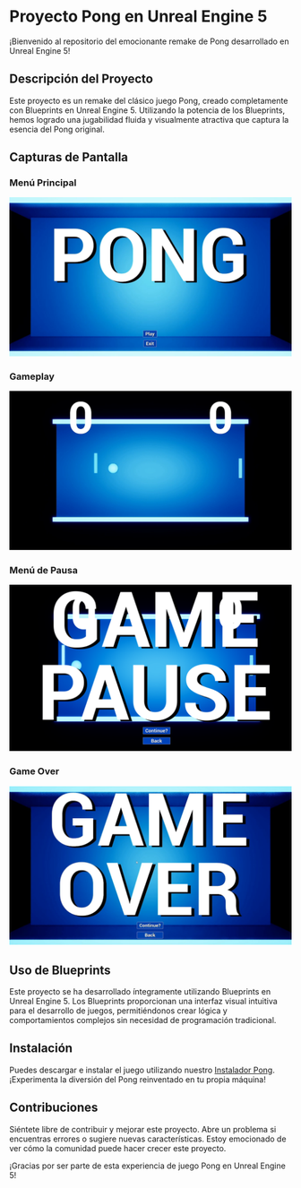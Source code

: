 # Proyecto Pong en Unreal Engine 5

¡Bienvenido al repositorio del emocionante remake de Pong desarrollado en Unreal Engine 5!

## Descripción del Proyecto

Este proyecto es un remake del clásico juego Pong, creado completamente con Blueprints en Unreal Engine 5. Utilizando la potencia de los Blueprints, hemos logrado una jugabilidad fluida y visualmente atractiva que captura la esencia del Pong original.

## Capturas de Pantalla

### Menú Principal
![Menú Principal](/Recursos/MenuPrincipal.PNG)

### Gameplay
![Gameplay](/Recursos/GamePlay.PNG)

### Menú de Pausa
![Menú de Pausa](/Recursos/GamePause.PNG)

### Game Over
![Game Over](/Recursos/GameOver.PNG)

## Uso de Blueprints

Este proyecto se ha desarrollado íntegramente utilizando Blueprints en Unreal Engine 5. Los Blueprints proporcionan una interfaz visual intuitiva para el desarrollo de juegos, permitiéndonos crear lógica y comportamientos complejos sin necesidad de programación tradicional.

## Instalación

Puedes descargar e instalar el juego utilizando nuestro [Instalador Pong]((https://drive.google.com/file/d/1mY00uPm50HjU5h49Q4wQHJugyFTlEAa5/view?usp=sharing)). ¡Experimenta la diversión del Pong reinventado en tu propia máquina!

## Contribuciones

Siéntete libre de contribuir y mejorar este proyecto. Abre un problema si encuentras errores o sugiere nuevas características. Estoy emocionado de ver cómo la comunidad puede hacer crecer este proyecto.

¡Gracias por ser parte de esta experiencia de juego Pong en Unreal Engine 5!

